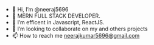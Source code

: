 - 👋 Hi, I’m @neeraj5696
- 👀 MERN FULL STACK DEVELOPER.
- 🌱 I’m  efficent in Javascript, ReactJS.
- 💞️ I’m looking to collaborate on my and others projects
- 📫 How to reach me  neerajkumar5696@gmail.com

<!---
neeraj5696/neeraj5696 is a ✨ special ✨ repository because its `README.md` (this file) appears on your GitHub profile.
You can click the Preview link to take a look at your changes.
--->
